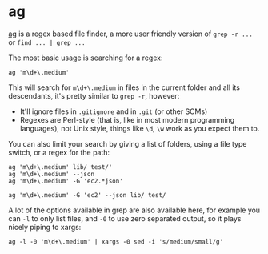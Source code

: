 ag
==

[ag](https://geoff.greer.fm/ag/) is a regex based file finder, a more user
friendly version of `grep -r ...` or `find ... | grep ...`

The most basic usage is searching for a regex:

```{.sh}
ag 'm\d+\.medium'
```

This will search for `m\d+\.medium` in files in the current folder and all its
descendants, it's pretty similar to `grep -r`, however:

* It'll ignore files in `.gitignore` and in `.git` (or other SCMs)
* Regexes are Perl-style (that is, like in most modern programming languages),
  not Unix style, things like `\d`, `\w` work as you expect them to.

You can also limit your search by giving a list of folders, using a file type
switch, or a regex for the path:

```{.sh}
ag 'm\d+\.medium' lib/ test/'
ag 'm\d+\.medium' --json
ag 'm\d+\.medium' -G 'ec2.*json'

ag 'm\d+\.medium' -G 'ec2' --json lib/ test/
```

A lot of the options available in grep are also available here, for example you
can `-l` to only list files, and `-0` to use zero separated
output, so it plays nicely piping to xargs:

`ag -l -0 'm\d+\.medium' | xargs -0 sed -i 's/medium/small/g'`

